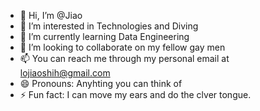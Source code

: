 - 👋 Hi, I’m @Jiao 
- 👀 I’m interested in Technologies and Diving
- 🌱 I’m currently learning Data Engineering
- 💞️ I’m looking to collaborate on my fellow gay men
- 📫 You can reach me through my personal email at lojiaoshih@gmail.com
- 😄 Pronouns: Anyhting you can think of
- ⚡ Fun fact: I can move my ears and do the clver tongue. 

<!---
jijijiaooo/jijijiaooo is a ✨ special ✨ repository because its `README.md` (this file) appears on your GitHub profile.
You can click the Preview link to take a look at your changes.
--->
